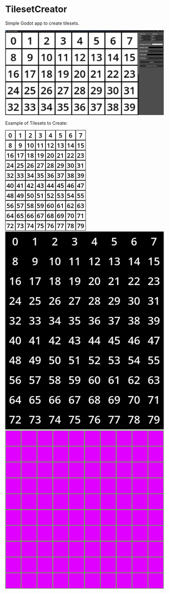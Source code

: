 # TilesetCreator
 Simple Godot app to create tilesets.

![Preview](./docs/AppPreview.png)

Example of Tilesets to Create:

![Tileset](./docs/Tileset.png)
![Tileset2](./docs/Tileset2.png)
![Grid](./docs/Grid.png)